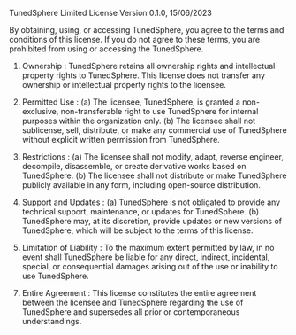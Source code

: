 TunedSphere Limited License
Version 0.1.0, 15/06/2023

By obtaining, using, or accessing TunedSphere, you agree to the terms and conditions of this license. If you do not agree to these terms, you are prohibited from using or accessing the TunedSphere.

1. Ownership :
   TunedSphere retains all ownership rights and intellectual property rights to TunedSphere. This license does not transfer any ownership or intellectual property rights to the licensee.

2. Permitted Use :
   (a) The licensee, TunedSphere, is granted a non-exclusive, non-transferable right to use TunedSphere for internal purposes within the organization only.
   (b) The licensee shall not sublicense, sell, distribute, or make any commercial use of TunedSphere without explicit written permission from TunedSphere.

3. Restrictions :
   (a) The licensee shall not modify, adapt, reverse engineer, decompile, disassemble, or create derivative works based on TunedSphere.
   (b) The licensee shall not distribute or make TunedSphere publicly available in any form, including open-source distribution.

4. Support and Updates :
   (a) TunedSphere is not obligated to provide any technical support, maintenance, or updates for TunedSphere.
   (b) TunedSphere may, at its discretion, provide updates or new versions of TunedSphere, which will be subject to the terms of this license.

5. Limitation of Liability :
   To the maximum extent permitted by law, in no event shall TunedSphere be liable for any direct, indirect, incidental, special, or consequential damages arising out of the use or inability to use TunedSphere.

<!-- 6. Governing Law :
   This license shall be governed by and construed in accordance with the laws of [Your Jurisdiction]. Any legal action or proceeding arising out of or relating to this license shall be exclusively brought in the courts of [Your Jurisdiction]. -->

7. Entire Agreement :
   This license constitutes the entire agreement between the licensee and TunedSphere regarding the use of TunedSphere and supersedes all prior or contemporaneous understandings.